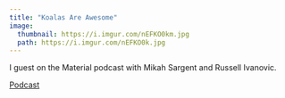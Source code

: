 ```yaml
---
title: "Koalas Are Awesome"
image:
  thumbnail: https://i.imgur.com/nEFKO0km.jpg
  path: https://i.imgur.com/nEFKO0k.jpg
---
```

I guest on the Material podcast with Mikah Sargent and Russell Ivanovic.

[Podcast](https://www.relay.fm/material/91)